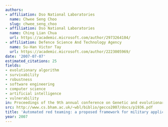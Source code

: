 ```yaml
---
authors:
- affiliation: Dso National Laboratories
  name: Chwee Seng Choo
  slug: chwee_seng_choo
- affiliation: Dso National Laboratories
  name: Ching Lian Chua
  url: https://academic.microsoft.com/author/2973264104/
- affiliation: Defence Science And Technology Agency
  name: Su-Han Victor Tay
  url: https://academic.microsoft.com/author/2223005969/
date: '2007-07-07'
estimated_citations: 25
fields:
- evolutionary algorithm
- survivability
- robustness
- software engineering
- computer science
- artificial intelligence
- vulnerability
in: Proceedings of the 9th annual conference on Genetic and evolutionary computation
src: http://www.cs.bham.ac.uk/~wbl/biblio/gecco2007/docs/p1936.pdf
title: 'Automated red teaming: a proposed framework for military application'
year: 2007
---
```

